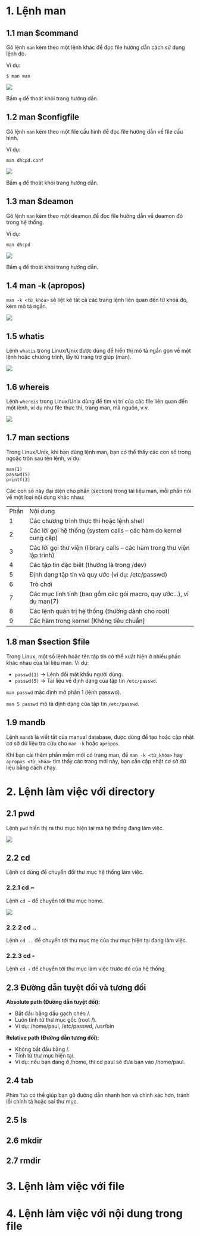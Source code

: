 # 1. Lệnh man
## 1.1 man $command
Gõ lệnh `man` kèm theo một lệnh khác để đọc file hướng dẫn cách sử dụng lệnh đó.

Ví dụ:
```
$ man man
```
![](../imgs/1.png)

Bấm `q` để thoát khỏi trang hướng dẫn.
## 1.2 man $configfile
Gõ lệnh `man` kèm theo một file cấu hình để đọc file hướng dẫn về file cấu hình.

Ví dụ:
```
man dhcpd.conf
```
![](../imgs/2.png)

Bấm `q` để thoát khỏi trang hướng dẫn.
## 1.3 man $deamon
Gõ lệnh `man` kèm theo một deamon để đọc file hướng dẫn về deamon đó trong hệ thống.

Ví dụ:
```
man dhcpd
```

![](../imgs/3.png)

Bấm `q` để thoát khỏi trang hướng dẫn.
## 1.4 man -k (apropos)
`man -k <từ_khóa>` sẽ liệt kê tất cả các trang lệnh liên quan đến từ khóa đó, kèm mô tả ngắn.

![](../imgs/4.png)
## 1.5 whatis
Lệnh `whatis` trong Linux/Unix được dùng để hiển thị mô tả ngắn gọn về một lệnh hoặc chương trình, lấy từ trang trợ giúp (man).

![](../imgs/5.png)
## 1.6 whereis
Lệnh `whereis` trong Linux/Unix dùng để tìm vị trí của các file liên quan đến một lệnh, ví dụ như file thực thi, trang man, mã nguồn, v.v.

![](../imgs/6.png)
## 1.7 man sections
Trong Linux/Unix, khi bạn dùng lệnh man, bạn có thể thấy các con số trong ngoặc tròn sau tên lệnh, ví dụ:
```
man(1)
passwd(5)
printf(3)
```
Các con số này đại diện cho phần (section) trong tài liệu man, mỗi phần nói về một loại nội dung khác nhau:

|       |                                              |
|:------|:---------------------------------------------|
|Phần|Nội dung|
|1|Các chương trình thực thi hoặc lệnh shell|
|2|Các lời gọi hệ thống (system calls – các hàm do kernel cung cấp)|
|3|	Các lời gọi thư viện (library calls – các hàm trong thư viện lập trình)|
|4|Các tập tin đặc biệt (thường là trong /dev)|
|5|	Định dạng tập tin và quy ước (ví dụ: /etc/passwd)|
|6|	Trò chơi|
|7|	Các mục linh tinh (bao gồm các gói macro, quy ước...), ví dụ man(7)|
|8|	Các lệnh quản trị hệ thống (thường dành cho root)|
|9|Các hàm trong kernel [Không tiêu chuẩn]|
## 1.8 man $section $file
Trong Linux, một số lệnh hoặc tên tập tin có thể xuất hiện ở nhiều phần khác nhau của tài liệu man. Ví dụ:
- `passwd(1)` → Lệnh đổi mật khẩu người dùng.
- `passwd(5)` → Tài liệu về định dạng của tập tin `/etc/passwd`.

`man passwd` mặc định mở phần 1 (lệnh passwd).

`man 5 passwd` mô tả định dạng của tập tin `/etc/passwd`.

## 1.9 mandb
Lệnh `mandb` là viết tắt của manual database, được dùng để tạo hoặc cập nhật cơ sở dữ liệu tra cứu cho `man -k` hoặc `apropos`.

Khi bạn cài thêm phần mềm mới có trang man, để `man -k <từ_khóa>` hay `apropos <từ_khóa>` tìm thấy các trang mới này, bạn cần cập nhật cơ sở dữ liệu bằng cách chạy.
# 2. Lệnh làm việc với directory
## 2.1 pwd
Lệnh `pwd` hiển thị ra thư mục hiện tại mà hệ thống đang làm việc.

![](../imgs/7.png)
## 2.2 cd
Lệnh `cd` dùng để chuyển đổi thư mục hệ thống làm việc.
### 2.2.1 cd ~
Lệnh `cd ~` để chuyển tới thư mục home.

![](../imgs/8.png)
### 2.2.2 cd ..
Lệnh `cd ..` để chuyển tới thư mục mẹ của thư mục hiện tại đang làm việc.
### 2.2.3 cd -
Lệnh `cd -` để chuyển tới thư mục làm việc trước đó của hệ thống.
## 2.3 Đường dẫn tuyệt đối và tương đối
**Absolute path (Đường dẫn tuyệt đối):**
- Bắt đầu bằng dấu gạch chéo /.
- Luôn tính từ thư mục gốc (root /).
- Ví dụ: /home/paul, /etc/passwd, /usr/bin

**Relative path (Đường dẫn tương đối):**
- Không bắt đầu bằng /.
- Tính từ thư mục hiện tại.
- Ví dụ: nếu bạn đang ở /home, thì cd paul sẽ đưa bạn vào /home/paul.
## 2.4 tab
Phím `Tab` có thể giúp bạn gõ đường dẫn nhanh hơn và chính xác hơn, tránh lỗi chính tả hoặc sai thư mục.
## 2.5 ls
## 2.6 mkdir
## 2.7 rmdir
# 3. Lệnh làm việc với file
# 4. Lệnh làm việc với nội dung trong file